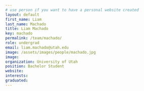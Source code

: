 ```yaml
---
# use person if you want to have a personal website created
layout: default
first_name: Liam
last_name: Machado
title: Liam Machado 
key: machado
permalink: /team/machado/
role: undergrad
email: liam.machado@utah.edu
image: /assets/images/people/machado.jpg
image:
organization: University of Utah
position: Bachelor Student
website:
interests:
graduated:
---
```

